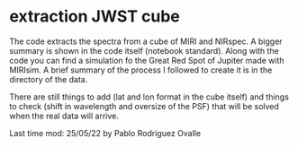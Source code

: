 # extraction JWST cube

The code extracts the spectra from a cube of MIRI and NIRspec. A bigger summary is shown in the code itself (notebook standard).
Along with the code you can find a simulation fo the Great Red Spot of Jupiter made with MIRIsim. A brief summary of the process I followed to create it is in the directory of the data.

There are still things to add (lat and lon format in the cube itself) and things to check (shift in wavelength and oversize of the PSF) that will be solved when the real data will arrive.

Last time mod: 25/05/22 by Pablo Rodriguez Ovalle
